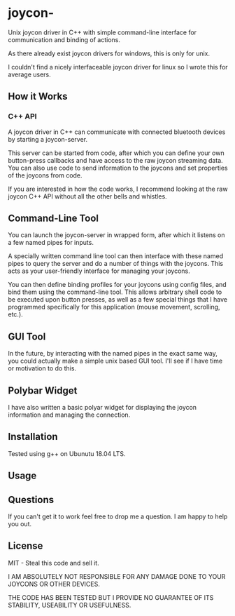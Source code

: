 # joycon-
Unix joycon driver in C++ with simple command-line interface for communication and binding of actions.

As there already exist joycon drivers for windows, this is only for unix.

I couldn't find a nicely interfaceable joycon driver for linux so I wrote this for average users.

## How it Works

### C++ API
A joycon driver in C++ can communicate with connected bluetooth devices by starting a joycon-server. 

This server can be started from code, after which you can define your own button-press callbacks and have access to the raw joycon streaming data. You can also use code to send information to the joycons and set properties of the joycons from code.

If you are interested in how the code works, I recommend looking at the raw joycon C++ API without all the other bells and whistles.

## Command-Line Tool
You can launch the joycon-server in wrapped form, after which it listens on a few named pipes for inputs.

A specially written command line tool can then interface with these named pipes to query the server and do a number of things with the joycons. This acts as your user-friendly interface for managing your joycons.

You can then define binding profiles for your joycons using config files, and bind them using the command-line tool. This allows arbitrary shell code to be executed upon button presses, as well as a few special things that I have programmed specifically for this application (mouse movement, scrolling, etc.).

## GUI Tool
In the future, by interacting with the named pipes in the exact same way, you could actually make a simple unix based GUI tool. I'll see if I have time or motivation to do this.

## Polybar Widget

I have also written a basic polyar widget for displaying the joycon information and managing the connection.

## Installation

Tested using g++ on Ubunutu 18.04 LTS.

## Usage


## Questions

If you can't get it to work feel free to drop me a question. I am happy to help you out.

## License

MIT - Steal this code and sell it.

I AM ABSOLUTELY NOT RESPONSIBLE FOR ANY DAMAGE DONE TO YOUR JOYCONS OR OTHER DEVICES.

THE CODE HAS BEEN TESTED BUT I PROVIDE NO GUARANTEE OF ITS STABILITY, USEABILITY OR USEFULNESS.
